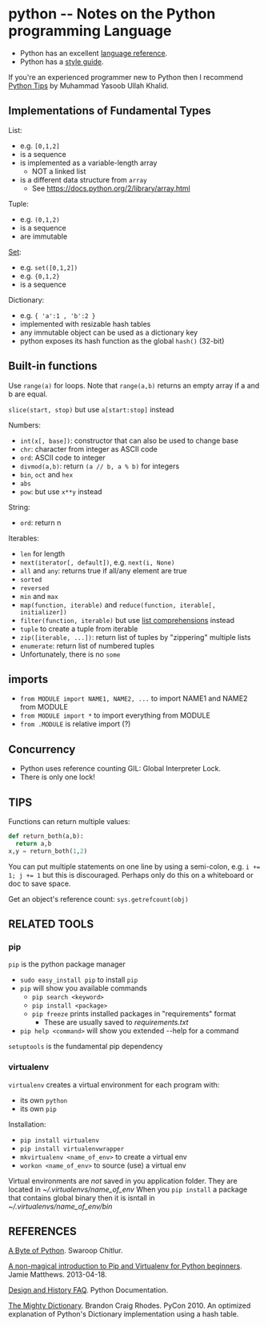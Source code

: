 python -- Notes on the Python programming Language
==================================================

- Python has an excellent [language reference](https://docs.python.org/2.7/reference/index.html).
- Python has a [style guide](https://www.python.org/dev/peps/pep-0008/).

If you're an experienced programmer new to Python then I recommend [Python Tips](http://book.pythontips.com/en/latest/) by Muhammad Yasoob Ullah Khalid.

## Implementations of Fundamental Types

List:
- e.g. `[0,1,2]`
- is a sequence
- is implemented as a variable-length array
  - NOT a linked list
- is a different data structure from `array`
  - See https://docs.python.org/2/library/array.html

Tuple:
- e.g. `(0,1,2)`
- is a sequence
- are immutable

[Set](https://docs.python.org/2.7/library/stdtypes.html#set):
- e.g. `set([0,1,2])`
- e.g. `{0,1,2}`
- is a sequence

Dictionary:
- e.g. `{ 'a':1 , 'b':2 }`
- implemented with resizable hash tables
- any immutable object can be used as a dictionary key
- python exposes its hash function as the global `hash()` (32-bit)

## Built-in functions

Use `range(a)` for loops.
Note that `range(a,b)` returns an empty array if a and b are equal.

`slice(start, stop)` but use `a[start:stop]` instead

Numbers:
- `int(x[, base])`: constructor that can also be used to change base
- `chr`: character from integer as ASCII code
- `ord`: ASCII code to integer
- `divmod(a,b)`: return `(a // b, a % b)` for integers
- `bin`, `oct` and `hex`
- `abs`
- `pow`: but use `x**y` instead

String:
- `ord`: return n

Iterables:
- `len` for length
- `next(iterator[, default])`, e.g. `next(i, None)`
- `all` and `any`: returns true if all/any element are true
- `sorted`
- `reversed`
- `min` and `max`
- `map(function, iterable)` and `reduce(function, iterable[, initializer])`
- `filter(function, iterable)` but use [list comprehensions](https://docs.python.org/2.7/tutorial/datastructures.html#list-comprehensions) instead
- `tuple` to create a tuple from iterable
- `zip([iterable, ...])`: return list of tuples by "zippering" multiple lists
- `enumerate`: return list of numbered tuples
- Unfortunately, there is no `some`

## imports

- `from MODULE import NAME1, NAME2, ...` to import NAME1 and NAME2 from MODULE
- `from MODULE import *` to import everything from MODULE
- `from .MODULE` is relative import (?)

## Concurrency

- Python uses reference counting
GIL: Global Interpreter Lock.
- There is only one lock!

## TIPS

Functions can return multiple values:
```python
def return_both(a,b):
  return a,b
x,y = return_both(1,2)
```

You can put multiple statements on one line by using a semi-colon, e.g. `i += 1; j += 1` but this is discouraged.
Perhaps only do this on a whiteboard or doc to save space.

Get an object's reference count: `sys.getrefcount(obj)`

## RELATED TOOLS

### pip

`pip` is the python package manager

- `sudo easy_install pip` to install `pip`
- `pip` will show you available commands
  - `pip search <keyword>`
  - `pip install <package>`
  - `pip freeze` prints installed packages in "requirements" format
    -  These are usually saved to _requirements.txt_
- `pip help <command>` will show you extended --help for a command

`setuptools` is the fundamental pip dependency

### virtualenv

`virtualenv` creates a virtual environment for each program with:
  - its own `python`
  - its own `pip`

Installation:
  - `pip install virtualenv`
  - `pip install virtualenvwrapper`
  - `mkvirtualenv <name_of_env>` to create a virtual env
  - `workon <name_of_env>` to source (use) a virtual env

Virtual environments are _not_ saved in you application folder.
They are located in *~/.virtualenvs/name_of_env*
When you `pip install` a package that contains global binary then it is isntall in *~/.virtualenvs/name_of_env/bin*

## REFERENCES

[A Byte of Python](https://python.swaroopch.com/). Swaroop Chitlur.

[A non-magical introduction to Pip and Virtualenv for Python beginners](https://www.dabapps.com/blog/introduction-to-pip-and-virtualenv-python/). Jamie Matthews. 2013-04-18.

[Design and History FAQ](https://docs.python.org/2/faq/design.html). Python Documentation. 

[The Mighty Dictionary](https://www.youtube.com/watch?v=C4Kc8xzcA68). Brandon Craig Rhodes. PyCon 2010. An optimized explanation of Python's Dictionary implementation using a hash table.
